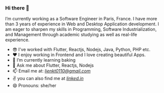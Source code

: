 ### Hi there 👋

I’m currently working as a Software Engineer in Paris, France. I have more than 3 years of experience in Web and Desktop Application development. I am eager to sharpen my skills in Programming, Software Industrialization, and Management through academic studying as well as real-life experience.

- 😎 I've worked with Flutter, Reactjs, Nodejs, Java, Python, PHP etc.
- ❤️ I enjoy working in Frontend and I love creating beautiful Apps. 
- 🌱 I’m currently learning baking
- 💬 Ask me about Flutter, Reactjs, Nodejs
- 📫 Email me at: *lienkt0110@gmail.com*
- ✌ you can also find me at [*linked.in*](https://www.linkedin.com/in/kim-lien-b3b46a122/)
- 😄 Pronouns: she/her
